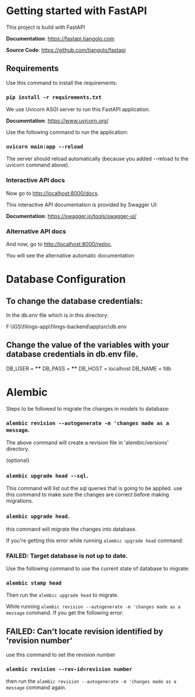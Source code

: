 # Getting started with FastAPI

This project is build with FastAPI

**Documentation**: <a href="https://fastapi.tiangolo.com" target="_blank">https://fastapi.tiangolo.com</a>

**Source Code**: <a href="https://github.com/tiangolo/fastapi" target="_blank">https://github.com/tiangolo/fastapi</a>

## Requirements

Use this command to install the requirements:

### `pip install -r requirements.txt`

We use Uvicorn ASGI server to run this FastAPI application.

**Documentation**: <a href="https://www.uvicorn.org/" target="_blank">https://www.uvicorn.org/</a>

Use the following command to run the application:

### `uvicorn main:app --reload`

The server should reload automatically (because you added --reload to the uvicorn command above).

### Interactive API docs

Now go to <a href="http://localhost:8000/docs" class="external-link" target="_blank">http://localhost:8000/docs</a>.

This interactive API documentation is provided by Swagger UI:

**Documentation**: <a href="https://swagger.io/tools/swagger-ui/" target="_blank">https://swagger.io/tools/swagger-ui/</a>

### Alternative API docs

And now, go to <a href="http://localhost:8000/redoc" class="external-link" target="_blank">http://localhost:8000/redoc</a>.

You will see the alternative automatic documentation

# Database Configuration

## To change the database credentials:

In the db.env file which is in this directory:

F:\IGS\filings-app\filings-backend\app\src\db.env

## Change the value of the variables with your database credentials in db.env file.

DB_USER = **\*\***
DB_PASS = **\*\***
DB_HOST = localhost
DB_NAME = fdb

# Alembic

Steps to be followed to migrate the changes in models to database:

### `alembic revision --autogenerate -m 'changes made as a message`.

The above command will create a revision file in 'alembic/versions' directory.

(optional)

### `alembic upgrade head --sql`.

This command will list out the sql queries that is going to be applied. use this command to make sure the changes are correct before making migrations.

### `alembic upgrade head`.

this command will migrate the changes into database.

If you're getting this error while running `alembic upgrade head` command:

### FAILED: Target database is not up to date.

Use the following command to use the current state of database to migrate:

### `alembic stamp head`

Then run the `alembic upgrade head` to migrate.

While running `alembic revision --autogenerate -m 'changes made as a message` command. If you get the following error:

## FAILED: Can't locate revision identified by 'revision number'

use this command to set the revision number

### `alembic revision --rev-id=revision number`

then run the `alembic revision --autogenerate -m 'changes made as a message` command again.
